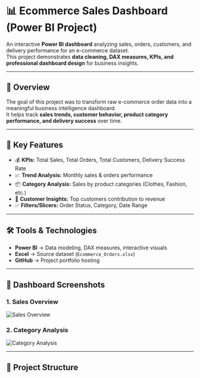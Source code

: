 # 📊 Ecommerce Sales Dashboard (Power BI Project)

An interactive **Power BI dashboard** analyzing sales, orders, customers, and delivery performance for an e-commerce dataset.  
This project demonstrates **data cleaning, DAX measures, KPIs, and professional dashboard design** for business insights.  

---

## 🚀 Overview
The goal of this project was to transform raw e-commerce order data into a meaningful business intelligence dashboard.  
It helps track **sales trends, customer behavior, product category performance, and delivery success** over time.  

---

## 🔑 Key Features
- 💰 **KPIs:** Total Sales, Total Orders, Total Customers, Delivery Success Rate  
- 📈 **Trend Analysis:** Monthly sales & orders performance  
- 📦 **Category Analysis:** Sales by product categories (Clothes, Fashion, etc.)  
- 👥 **Customer Insights:** Top customers contribution to revenue  
- ✅ **Filters/Slicers:** Order Status, Category, Date Range  

---

## 🛠 Tools & Technologies
- **Power BI** → Data modeling, DAX measures, interactive visuals  
- **Excel** → Source dataset (`Ecommerce_Orders.xlsx`)  
- **GitHub** → Project portfolio hosting  

---

## 📸 Dashboard Screenshots
### 1. Sales Overview  
![Sales Overview](Screenshots/dashboard_page1.png)  

### 2. Category Analysis  
![Category Analysis](Screenshots/dashboard_page2.png)  

---

## 📂 Project Structure
